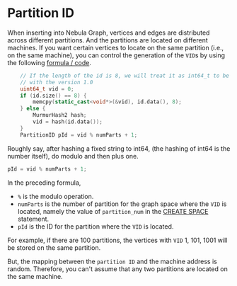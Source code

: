 # Partition ID

When inserting into Nebula Graph, vertices and edges are distributed across different partitions. And the partitions are located on different machines. If you want certain vertices to locate on the same partition (i.e., on the same machine), you can control the generation of the `VID`s by using the following [formula / code](https://github.com/vesoft-inc/nebula-common/blob/master/src/common/clients/meta/MetaClient.cpp).

```C++
    // If the length of the id is 8, we will treat it as int64_t to be compatible
    // with the version 1.0
    uint64_t vid = 0;
    if (id.size() == 8) {
        memcpy(static_cast<void*>(&vid), id.data(), 8);
    } else {
        MurmurHash2 hash;
        vid = hash(id.data());
    }
    PartitionID pId = vid % numParts + 1;
```

Roughly say, after hashing a fixed string to int64, (the hashing of int64 is the number itself), do modulo and then plus one.

```C++
pId = vid % numParts + 1;
```

In the preceding formula,

- `%` is the modulo operation.
- `numParts` is the number of partition for the graph space where the `VID` is located, namely the value of `partition_num` in the [CREATE SPACE](../3.ngql-guide/9.space-statements/1.create-space.md) statement.
- `pId` is the ID for the partition where the `VID` is located.

For example, if there are 100 partitions, the vertices with `VID` 1, 101, 1001 will be stored on the same partition.

But, the mapping between the `partition ID` and the machine address is random. Therefore, you can't assume that any two partitions are located on the same machine.
